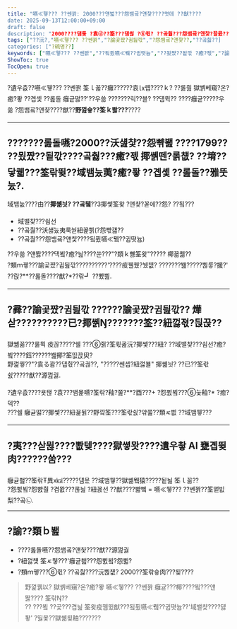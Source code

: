 ```yaml
---
title: "嚥≪뮇??? ??쎈꽑: 2000???얜벏???怨뱀굨?얜챷????몃뎨 ??猷????
date: 2025-09-13T12:00:00+09:00
draft: false
description: "2000????덈툧 ?袁ⓓ??筌???덈쐲 ?⑥쥓? ??곸춿???怨뱀굨?얜챷?꾤몴???獄쎻뫗肉?????苡?뵳?嚥≪뮇??? ??쎈꽑, 域밸챶?곫??諭곷쨨?귐딆깏???????"
tags: ["??沅?,"嚥≪뮇??? ??쎈꽑","?諭곷쨨?귐딆깏","?怨뱀굨?얜챷??,"??곸춿??]
categories: ["?硫명??]
keywords: ["嚥≪뮇??? ??쎈꽑","??됰퓠嚥≪뮄??귐뗫늄","??묐쨨??됱깏 ?癒?젟","?諭곷쨨?귐딆깏","?⑥쥓? ?紐꾨선"]
ShowToc: true
TocOpen: true
---
```


?遺우춦??嚥≪뮇??? ??쎈꽑 筌ｌ꼷??癰??????袁㏓럡????ｋ? 
??롫즲 獄쏅베窺?온?癒?퐣 ??곕솇 ??롪돌 癰귣떯??'??우쓺 ???????릭??블? ??덈뮉?? ????癰귣?????우쓺 ?怨뱀굨?얜챷????猷??**野껊슣??筌ｋ똻???**????

---

## ???????롪돌嚥?2000??沃섎챷??怨뺚봺 ????1799?? ??묐쨨??됱깏????곸춿???癒?젟 揶쏅뗀?롥첎? ??堉??닿퀣???筌띾뜆??域뱀눘荑?癒?퐣 **??곕솇 ??롪돌**??雅뚯눘?.  
域뱀눖????由??**揶쏆늿? ??곸뒠**??3揶쎛筌왖 ?얜챷?꾣에??怨? ??됰???
- 域밸챶???쇰선
- ??곸춿??沃섏눘夷룩눧紐꾩쁽(?怨뺛걟??
- ??곸춿???怨뱀굨?얜챷????됰퓠嚥≪뮄??귐뗫늄)

??우쓺 ?얜똻????댁뵠?癒?늺????쑨???"?類ｋ뼗筌왖"????? 椰꾧퀣??  
?類ｍ뀋???諭곷쨨?귐딆깏??????????'????疫꿸퀬?뉐첎? ???????봺?????쀦뤃?援?' ??랁?**??롪돌????猷?*??띾┛ ??뽰삂.

---

## ?彛??諭곷쨨?귐딆깏 ??????諭곷쨨?귐딆깏?? 燁삳??????????已?揶쏅Ŋ???????筌??紐껋젻?듽끉??  
獄쏆꼶???롫뮉 疫꼲?????쉘 ???⑥쥙?筌뤿굞沅?揶쎛???紐? ??域밸챶???쇰선?癒?뵠????鈺??????봺揶?筌띲끉臾?  
野껉퀗??"?袁る꽘??덉춳??곸궎??, "?????쎈솁?紐껋뵬" 揶쏆늿? ??已??筌띿쉸?????猷??源껊궗.

?遺우춦????욧탢 ?袁???뱀몵嚥?筌띾?釉?쭖?**?酉???+ ?怨쀬뵠???⑥눛釉?* ?癒?덱??  
???쉘 癰귣떯??揶쎛???紐꾩뒭??野꺜筌???筌띿쉸?앾쭖??類ㅼ삢 ??域뱀뮇???

---

## ?夷???삳뮎????뽮텢????獄쎻뫗????遺우촿 AI 甕곕뜆肉??????쑴???  
癰귣쵎??筌띾Ŧ異х㎉?????덈뮸 ??域뱀뮇??獄쏆뮄猿?????됱뇚 筌ｌ꼶??  
?怨쀬뵠?怨뺤춸 ?겸뫖???롢늺 ?紐꾨선 ??猷????뺣뼄 = 嚥≪뮇??? ??쎈꽑??筌앹빖梨??곸㉡.

---

## ?諭??類ｂ봺
- ????롪돌嚥??怨뱀굨?얜챷????猷??源껊궗
- ?紐껋첒 筌ㅼ뮇???'癰귣쵎???怨쀬뵠?怨쀫?
- ?類ｍ뀋???⑥쥓? ??곸춿????沅쀥첎? 2000??筌띾슣肉???룇????
> 野껉퀡以? 獄쏅베窺?온?癒?퐣 嚥≪뮇??? ??쎈꽑 癰귣???椰????뵠???얜똻???? 筌띾Ŋ??  
> ?? ???뵠 ??곷???겹늺 筌왖疫뀀뜄猷???됰퓠嚥≪뮄??귐뗫늄??'域밸챶????덇퐣' ?띯몿??獄쏆룇釉???????





